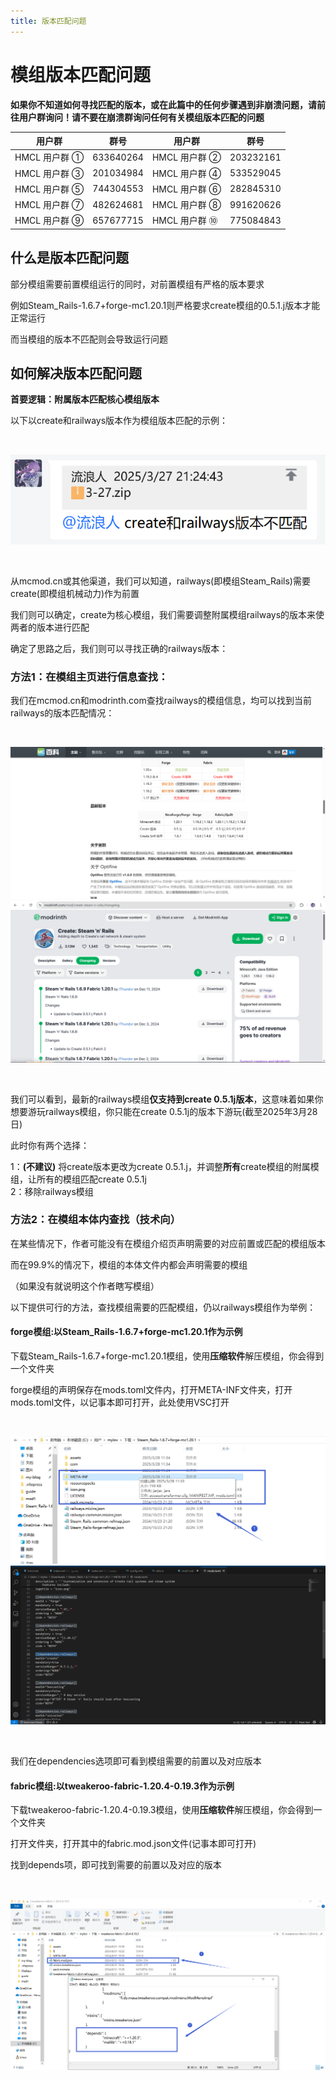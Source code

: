 ```yaml
---
title: 版本匹配问题
---
```


# 模组版本匹配问题

**如果你不知道如何寻找匹配的版本，或在此篇中的任何步骤遇到非崩溃问题，请前往用户群询问！请不要在崩溃群询问任何有关模组版本匹配的问题**

| 用户群       | 群号       | 用户群       | 群号       |
| ------------ | ---------- | ------------ | ---------- |
| HMCL 用户群 ① | 633640264  | HMCL 用户群 ② | 203232161  |
| HMCL 用户群 ③ | 201034984  | HMCL 用户群 ④ | 533529045  |
| HMCL 用户群 ⑤ | 744304553  | HMCL 用户群 ⑥ | 282845310  |
| HMCL 用户群 ⑦ | 482624681  | HMCL 用户群 ⑧ | 991620626  |
| HMCL 用户群 ⑨ | 657677715  | HMCL 用户群 ⑩ | 775084843  |

## 什么是版本匹配问题

部分模组需要前置模组运行的同时，对前置模组有严格的版本要求

例如Steam_Rails-1.6.7+forge-mc1.20.1则严格要求create模组的0.5.1.j版本才能正常运行

而当模组的版本不匹配则会导致运行问题

## 如何解决版本匹配问题

**首要逻辑：附属版本匹配核心模组版本**

以下以create和railways版本作为模组版本匹配的示例：

<br>

![示例](mod3/1.png)

<br>

从mcmod.cn或其他渠道，我们可以知道，railways(即模组Steam_Rails)需要create(即模组机械动力)作为前置

我们则可以确定，create为核心模组，我们需要调整附属模组railways的版本来使两者的版本进行匹配

确定了思路之后，我们则可以寻找正确的railways版本：

### 方法1：在模组主页进行信息查找：

我们在mcmod.cn和modrinth.com查找railways的模组信息，均可以找到当前railways的版本匹配情况：

<br>

![示例](mod3/4.png)
![示例](mod3/3.png)

<br>

我们可以看到，最新的railways模组**仅支持到create 0.5.1j版本**，这意味着如果你想要游玩railways模组，你只能在create 0.5.1j的版本下游玩(截至2025年3月28日)

此时你有两个选择：

1：**(不建议)** 将create版本更改为create 0.5.1.j，并调整**所有**create模组的附属模组，让所有的模组匹配create 0.5.1j
<br>
2：移除railways模组

### 方法2：在模组本体内查找（技术向）

在某些情况下，作者可能没有在模组介绍页声明需要的对应前置或匹配的模组版本

而在99.9%的情况下，模组的本体文件内都会声明需要的模组

（如果没有就说明这个作者瞎写模组）

以下提供可行的方法，查找模组需要的匹配模组，仍以railways模组作为举例：

#### forge模组:以Steam_Rails-1.6.7+forge-mc1.20.1作为示例

下载Steam_Rails-1.6.7+forge-mc1.20.1模组，使用**压缩软件**解压模组，你会得到一个文件夹

forge模组的声明保存在mods.toml文件内，打开META-INF文件夹，打开mods.toml文件，以记事本即可打开，此处使用VSC打开

<br>

![示例](mod1/9.png)
![示例](mod1/10.png)

<br>

我们在dependencies选项即可看到模组需要的前置以及对应版本

#### fabric模组:以tweakeroo-fabric-1.20.4-0.19.3作为示例

下载tweakeroo-fabric-1.20.4-0.19.3模组，使用**压缩软件**解压模组，你会得到一个文件夹

打开文件夹，打开其中的fabric.mod.json文件(记事本即可打开)

找到depends项，即可找到需要的前置以及对应的版本

<br>

![示例](mod1/8.png)

<br>